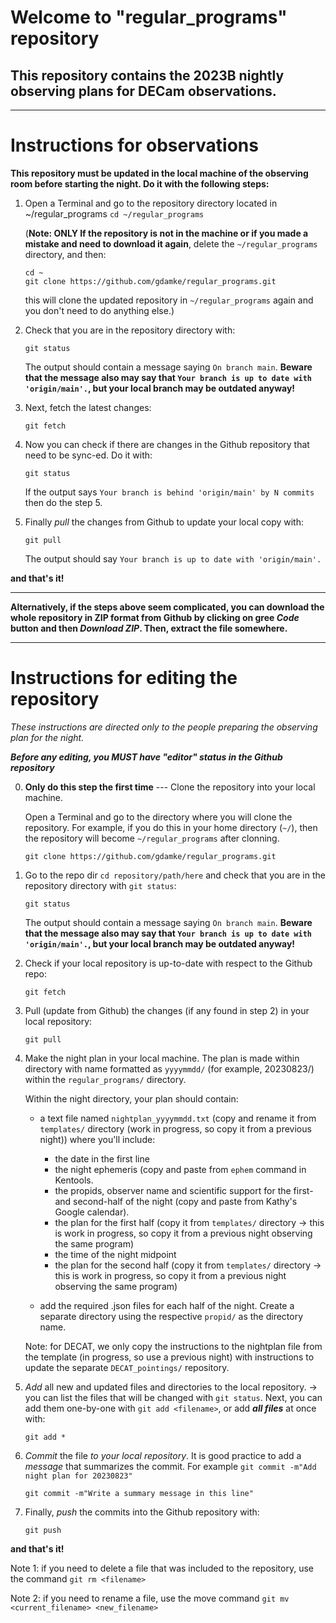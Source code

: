 # Welcome to "regular_programs" repository


## This repository contains the 2023B nightly observing plans for DECam observations. 

----
# Instructions for observations

**This repository must be updated in the local machine of the observing room before starting the night. Do it with the following steps:**

1. Open a Terminal and go to the repository directory located in ~/regular_programs
   ```cd ~/regular_programs```

   (**Note: ONLY If the repository is not in the machine or if you made a mistake and need to download it again**, delete the ```~/regular_programs``` directory, and then:
   ```
   cd ~
   git clone https://github.com/gdamke/regular_programs.git
   ```
   this will clone the updated repository in ```~/regular_programs``` again and you don't need to do anything else.)

2. Check that you are in the repository directory with:
   
   ```
   git status
   ```

   The output should contain a message saying ```On branch main```. **Beware that the message also may say that ```Your branch is up to date with 'origin/main'.```, but your local branch may be outdated anyway!** 

3. Next, fetch the latest changes:
   ```
   git fetch
   ```

4. Now you can check if there are changes in the Github repository that need to be sync-ed. Do it with:
   ```
   git status
   ``` 

   If the output says ```Your branch is behind 'origin/main' by N commits``` then do the step 5.


5. Finally *pull* the changes from Github to update your local copy with:
   ```
   git pull
   ```
   The output should say ```Your branch is up to date with 'origin/main'.```

  **and that's it!**

---

**Alternatively, if the steps above seem complicated, you can download the whole repository in ZIP format from Github by clicking on gree *Code* button and then *Download ZIP*. Then, extract the file somewhere.**


----


# Instructions for editing the repository

*These instructions are directed only to the people preparing the observing plan for the night.*

***Before any editing, you MUST have "editor" status in the Github repository***


0. **Only do this step the first time** --- Clone the repository into your local machine.

   Open a Terminal and go to the directory where you will clone the repository.
   For example, if you do this in your home directory (```~/```), then the repository will become ```~/regular_programs``` after clonning.

   ```
   git clone https://github.com/gdamke/regular_programs.git
   ```

1. Go to the repo dir ```cd repository/path/here``` and check that you are in the repository directory with ```git status```:
   
   ```
   git status
   ```
   
   The output should contain a message saying ```On branch main```. **Beware that the message also may say that ```Your branch is up to date with 'origin/main'.```, but your local branch may be outdated anyway!**
   
2. Check if your local repository is up-to-date with respect to the Github repo:

   ```
   git fetch
   ```
   
   
3. Pull (update from Github) the changes (if any found in step 2) in your local repository:

   ```
   git pull
   ```


4. Make the night plan in your local machine. The plan is made within directory with name formatted as ```yyyymmdd/``` (for example, 20230823/) within the `regular_programs/` directory.

   Within the night directory, your plan should contain:
   
   - a text file named `nightplan_yyyymmdd.txt` (copy and rename it from `templates/` directory (work in progress, so copy it from a previous night)) where you'll include:
     
      - the date in the first line
      - the night ephemeris (copy and paste from `ephem` command in Kentools.
      - the propids, observer name and scientific support for the first- and second-half of the night (copy and paste from Kathy's Google calendar).
      - the plan for the first half (copy it from `templates/` directory -> this is work in progress, so copy it from a previous night observing the same program)
      - the time of the night midpoint
      - the plan for the second half (copy it from `templates/` directory -> this is work in progress, so copy it from a previous night observing the same program)
        
   - add the required .json files for each half of the night. Create a separate directory using the respective `propid/` as the directory name.
   
   Note: for DECAT, we only copy the instructions to the nightplan file from the template (in progress, so use a previous night) with instructions to update the separate `DECAT_pointings/` repository.


6. *Add* all new and updated files and directories to the local repository.
   -> you can list the files that will be changed with ```git status```. Next, you can add them one-by-one with `git add <filename>`, or add ***all files*** at once with:

   ```
   git add *
   ```
   
7. *Commit* the file *to your local repository*. It is good practice to add a *message* that summarizes the commit. For example `git commit -m"Add night plan for 20230823"`

   ```
   git commit -m"Write a summary message in this line"
   ```

   
8. Finally, *push* the commits into the Github repository with:

   ```
   git push
   ```
   
  **and that's it!**


Note 1: if you need to delete a file that was included to the repository, use the command `git rm <filename>`

Note 2: if you need to rename a file, use the move command `git mv <current_filename> <new_filename>`
